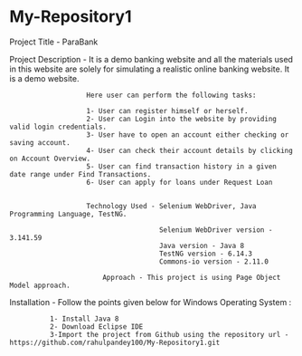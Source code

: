 # My-Repository1

Project Title - ParaBank

Project Description - It is a demo banking website and all the materials used in this website are solely for simulating a realistic online
                      banking website. It is a demo website.
                      
                       Here user can perform the following tasks:
                       
                       1- User can register himself or herself.
                       2- User can Login into the website by providing valid login credentials.
                       3- User have to open an account either checking or saving account.
                       4- User can check their account details by clicking on Account Overview. 
                       5- User can find transaction history in a given date range under Find Transactions.
                       6- User can apply for loans under Request Loan

                       
                       Technology Used - Selenium WebDriver, Java Programming Language, TestNG.
                                         
                                         Selenium WebDriver version - 3.141.59
                                         Java version - Java 8
                                         TestNG version - 6.14.3
                                         Commons-io version - 2.11.0
                       
                           Approach - This project is using Page Object Model approach.


Installation - Follow the points given below for Windows Operating System :
                      
              1- Install Java 8 
              2- Download Eclipse IDE
              3-Import the project from Github using the repository url - https://github.com/rahulpandey100/My-Repository1.git

